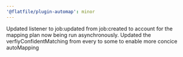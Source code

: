 ```yaml
---
'@flatfile/plugin-automap': minor
---
```


Updated listener to job:updated from job:created to account for the mapping plan now being run asynchronously. Updated the verfiyConfidentMatching from every to some to enable more concice autoMapping
